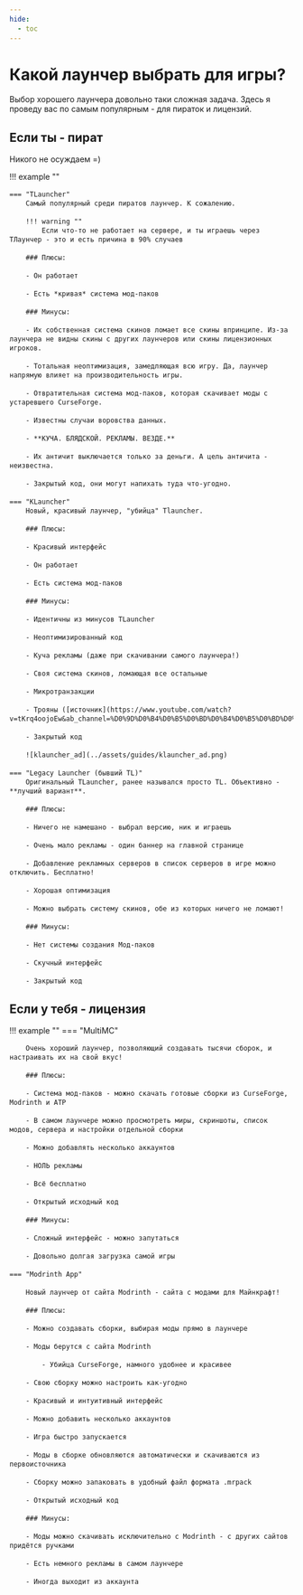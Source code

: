 ```yaml
---
hide:
  - toc
---
```


# Какой лаунчер выбрать для игры?

Выбор хорошего лаунчера довольно таки сложная задача. Здесь я проведу вас по самым популярным - для пираток и лицензий.

## Если ты - пират

Никого не осуждаем =)

!!! example ""

    === "TLauncher"
        Самый популярный среди пиратов лаунчер. К сожалению.

        !!! warning ""
            Если что-то не работает на сервере, и ты играешь через ТЛаунчер - это и есть причина в 90% случаев

        ### Плюсы:

        - Он работает

        - Есть *кривая* система мод-паков

        ### Минусы:

        - Их собственная система скинов ломает все скины впринципе. Из-за лаунчера не видны скины с других лаунчеров или скины лицензионных игроков.

        - Тотальная неоптимизация, замедляющая всю игру. Да, лаунчер напрямую влияет на производительность игры.

        - Отвратительная система мод-паков, которая скачивает моды с устаревшего CurseForge.

        - Известны случаи воровства данных.

        - **КУЧА. БЛЯДСКОЙ. РЕКЛАМЫ. ВЕЗДЕ.**

        - Их античит выключается только за деньги. А цель античита - неизвестна.

        - Закрытый код, они могут напихать туда что-угодно.

    === "KLauncher"
        Новый, красивый лаунчер, "убийца" Tlauncher. 

        ### Плюсы:

        - Красивый интерфейс

        - Он работает

        - Есть система мод-паков

        ### Минусы:

        - Идентичны из минусов TLauncher

        - Неоптимизированный код

        - Куча рекламы (даже при скачивании самого лаунчера!)

        - Своя система скинов, ломающая все остальные

        - Микротранзакции

        - Трояны ([источник](https://www.youtube.com/watch?v=tKrq4oojoEw&ab_channel=%D0%9D%D0%B4%D0%B5%D0%BD%D0%B4%D0%B5%D0%BD%D0%B0))

        - Закрытый код

        ![klauncher_ad](../assets/guides/klauncher_ad.png)

    === "Legacy Launcher (бывший TL)"
        Оригинальный TLauncher, ранее назывался просто TL. Объективно - **лучший вариант**.

        ### Плюсы:

        - Ничего не намешано - выбрал версию, ник и играешь

        - Очень мало рекламы - один баннер на главной странице

        - Добавление рекламных серверов в список серверов в игре можно отключить. Бесплатно!

        - Хорошая оптимизация

        - Можно выбрать систему скинов, обе из которых ничего не ломают!

        ### Минусы:

        - Нет системы создания Мод-паков

        - Скучный интерфейс

        - Закрытый код

## Если у тебя - лицензия

!!! example ""
    === "MultiMC"
        
        Очень хороший лаунчер, позволяющий создавать тысячи сборок, и настраивать их на свой вкус!

        ### Плюсы:

        - Система мод-паков - можно скачать готовые сборки из CurseForge, Modrinth и ATP

        - В самом лаунчере можно просмотреть миры, скриншоты, список модов, сервера и настройки отдельной сборки

        - Можно добавлять несколько аккаунтов

        - НОЛЬ рекламы

        - Всё бесплатно

        - Открытый исходный код

        ### Минусы:

        - Сложный интерфейс - можно запутаться

        - Довольно долгая загрузка самой игры

    === "Modrinth App"

        Новый лаунчер от сайта Modrinth - сайта с модами для Майнкрафт!

        ### Плюсы:

        - Можно создавать сборки, выбирая моды прямо в лаунчере

        - Моды берутся с сайта Modrinth

            - Убийца CurseForge, намного удобнее и красивее

        - Свою сборку можно настроить как-угодно

        - Красивый и интуитивный интерфейс

        - Можно добавить несколько аккаунтов

        - Игра быстро запускается

        - Моды в сборке обновляются автоматически и скачиваются из первоисточника

        - Сборку можно запаковать в удобный файл формата .mrpack

        - Открытый исходный код

        ### Минусы:

        - Моды можно скачивать исключительно с Modrinth - с других сайтов придётся ручками

        - Есть немного рекламы в самом лаунчере

        - Иногда выходит из аккаунта